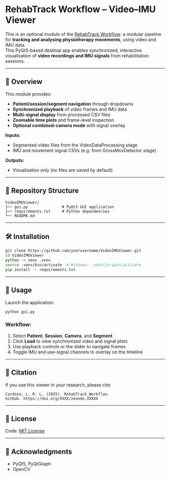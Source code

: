 # RehabTrack Workflow – Video–IMU Viewer

This is an optional module of the [RehabTrack Workflow](https://github.com/lrlcardoso/RehabTrack_Workflow): a modular pipeline for **tracking and analysing physiotherapy movements**, using video and IMU data.  
This PyQt5-based desktop app enables synchronized, interactive visualisation of **video recordings and IMU signals** from rehabilitation sessions.

---

## 📌 Overview

This module provides:
- **Patient/session/segment navigation** through dropdowns
- **Synchronized playback** of video frames and IMU data
- **Multi-signal display** from processed CSV files
- **Zoomable time plots** and frame-level inspection
- **Optional combined-camera mode** with signal overlay

**Inputs:**
- Segmented video files from the VideoDataProcessing stage
- IMU and movement signal CSVs (e.g. from GrossMovDetector stage)

**Outputs:**
- Visualisation only (no files are saved by default)

---

## 📂 Repository Structure

```
VideoIMUViewer/
├── gui.py               # PyQt5 GUI application
├── requirements.txt     # Python dependencies
└── README.md
```

---

## 🛠 Installation

```bash
git clone https://github.com/yourusername/VideoIMUViewer.git
cd VideoIMUViewer
python -m venv .venv
source .venv/bin/activate  # Windows: .venv\Scripts\activate
pip install -r requirements.txt
```

---

## 🚀 Usage

Launch the application:
```bash
python gui.py
```

### Workflow:
1. Select **Patient**, **Session**, **Camera**, and **Segment**
2. Click **Load** to view synchronized video and signal plots
3. Use playback controls or the slider to navigate frames
4. Toggle IMU and use-signal channels to overlay on the timeline

---

## 📖 Citation

If you use this viewer in your research, please cite:
```
Cardoso, L. R. L. (2025). RehabTrack_Workflow. 
GitHub. https://doi.org/XXXX/zenodo.XXXXX
```

---

## 📝 License

Code: [MIT License](LICENSE)  

---

## 🤝 Acknowledgments

- PyQt5, PyQtGraph  
- OpenCV
